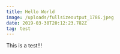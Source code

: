 ```yaml
---
title: Hello World
image: /uploads/fullsizeoutput_1786.jpeg
date: 2019-03-30T20:12:23.782Z
tag: test
---
```

This is a test!!!
